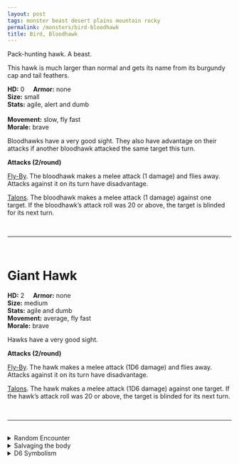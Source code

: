 ```yaml
---
layout: post
tags: monster beast desert plains mountain rocky
permalink: /monsters/bird-bloodhawk
title: Bird, Bloodhawk
---
```


Pack-hunting hawk. A beast.

This hawk is much larger than normal and gets its name from its burgundy cap and tail feathers. 

**HD:** 0  &nbsp; &nbsp;  **Armor:** none <br>
**Size:** small <br>
**Stats:** agile, alert and dumb<br>  
**Movement:** slow, fly fast <br>
**Morale:** brave <br>

Bloodhawks have a very good sight. They also have advantage on their attacks if another bloodhawk attacked the same target this turn.

**Attacks (2/round)**

<ins>Fly-By</ins>. The bloodhawk makes a melee attack (1 damage) and flies away. Attacks against it on its turn have disadvantage.

<ins>Talons</ins>. The bloodhawk makes a melee attack (1 damage) against one target. If the bloodhawk’s attack roll was 20 or above, the target is blinded for its next turn.

<br>

---

<br>

# Giant Hawk

**HD:** 2  &nbsp; &nbsp;  **Armor:** none <br>
**Size:** medium <br>
**Stats:** agile and dumb<br>
**Movement:** average, fly fast <br>
**Morale:** brave <br>

Hawks have a very good sight.

**Attacks (2/round)**

<ins>Fly-By</ins>. The hawk makes a melee attack (1D6 damage) and flies away. Attacks against it on its turn have disadvantage.

<ins>Talons</ins>. The hawk makes a melee attack (1D6 damage) against one target. If the hawk’s attack roll was 20 or above, the target is blinded for its next turn.

<br>

---

<br>

<details markdown="1">
<summary>Random Encounter</summary>
1. **Monster:** 1 bloodhawk flock.
1. **Lair:** Multiple nests on a very high spire. <br>    &nbsp; OR <br>    **Omen:** Cacaw!
1. **Spoor:** A small critter falls from the sky.
1. **Tracks:** Bird silhouettes in the sky, dancing.
1. **Trace:** Blood-red feathers. 
1. **Trace:** Distant hawk cry.
</details>

<details markdown="1">
<summary>Salvaging the body</summary>

Hawk’s meat has a dry, leathery texture, but is still edible. Its feathers are prized by bowyers.
</details>

<details markdown="1">
<summary>D6 Symbolism</summary>
In local cultures the bat is a symbol of ...
 
1. Hobgoblins
2. War
3. Teamwork
4. Speed
5. Blood
6. Sacred 

</details>
